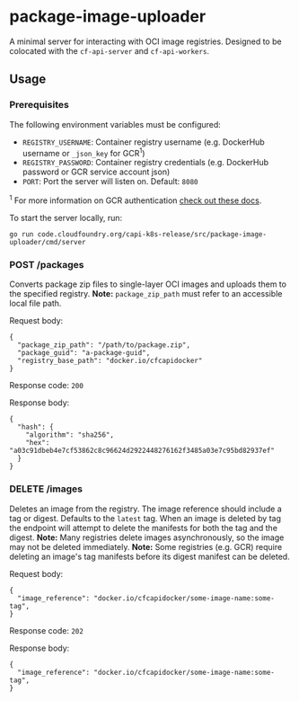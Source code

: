 # package-image-uploader
A minimal server for interacting with OCI image registries.
Designed to be colocated with the `cf-api-server` and `cf-api-workers`.

## Usage
### Prerequisites
The following environment variables must be configured:

* `REGISTRY_USERNAME`: Container registry username (e.g. DockerHub username or `_json_key` for GCR<sup>1</sup>)
* `REGISTRY_PASSWORD`: Container registry credentials (e.g. DockerHub password or GCR service account json)
* `PORT`: Port the server will listen on. Default: `8080`

<sup>1</sup> For more information on GCR authentication [check out these docs](https://cloud.google.com/container-registry/docs/advanced-authentication#json-key).

To start the server locally, run:
 ```
go run code.cloudfoundry.org/capi-k8s-release/src/package-image-uploader/cmd/server
 ```

### POST /packages
Converts package zip files to single-layer OCI images and uploads them to the specified registry.
**Note:** `package_zip_path` must refer to an accessible local file path.

Request body:
```
{
  "package_zip_path": "/path/to/package.zip",
  "package_guid": "a-package-guid",
  "registry_base_path": "docker.io/cfcapidocker"
}
```

Response code: `200`

Response body:
```
{
  "hash": {
    "algorithm": "sha256",
    "hex": "a03c91dbeb4e7cf53862c8c96624d2922448276162f3485a03e7c95bd82937ef"
  }
}
```

### DELETE /images
Deletes an image from the registry. The image reference should include a tag or digest. Defaults to the `latest` tag.
When an image is deleted by tag the endpoint will attempt to delete the manifests for both the tag and the digest.
**Note:** Many registries delete images asynchronously, so the image may not be deleted immediately.
**Note:** Some registries (e.g. GCR) require deleting an image's tag manifests before its digest manifest can be deleted.

Request body:
```
{
  "image_reference": "docker.io/cfcapidocker/some-image-name:some-tag",
}
```

Response code: `202`

Response body:
```
{
  "image_reference": "docker.io/cfcapidocker/some-image-name:some-tag",
}
```
